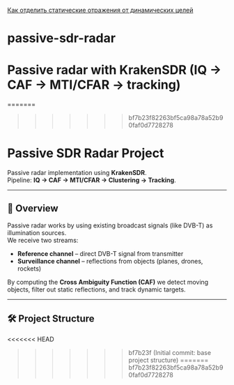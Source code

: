 <a href="https://totoha.com/passive_radar/index.html" target="_blank" >Как отделить статические отражения от динамических целей</a>
# passive-sdr-radar
Passive radar with KrakenSDR (IQ → CAF → MTI/CFAR → tracking)
=======
=======
>>>>>>> bf7b23f82263bf5ca98a78a52b90faf0d7728278
# Passive SDR Radar Project

Passive radar implementation using **KrakenSDR**.  
Pipeline: **IQ → CAF → MTI/CFAR → Clustering → Tracking**.

---

## 🚀 Overview
Passive radar works by using existing broadcast signals (like DVB-T) as illumination sources.  
We receive two streams:
- **Reference channel** – direct DVB-T signal from transmitter
- **Surveillance channel** – reflections from objects (planes, drones, rockets)

By computing the **Cross Ambiguity Function (CAF)** we detect moving objects, filter out static reflections, and track dynamic targets.

---

## 🛠️ Project Structure
<<<<<<< HEAD
>>>>>>> bf7b23f (Initial commit: base project structure)
=======
>>>>>>> bf7b23f82263bf5ca98a78a52b90faf0d7728278
